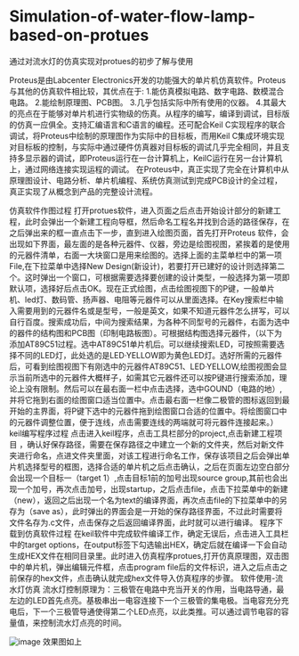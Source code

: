 # Simulation-of-water-flow-lamp-based-on-protues
通过对流水灯的仿真实现对protues的初步了解与使用

Proteus是由Labcenter Electronics开发的功能强大的单片机仿真软件。Proteus与其他的仿真软件相比较，其优点在于:
1.能仿真模拟电路、数字电路、数模混合电路。
2.能绘制原理图、PCB图。
3.几乎包括实际中所有使用的仪器。
4.其最大的亮点在于能够对单片机进行实物级的伤真。从程序的编写，编译到调试，目标版的仿真一应俱全。支持汇编语言和C语言的编程。还可配合Keil C实现程序的联合调试，将Proteus中绘制的原理图作为实际中的目标板，而用Keil C集成环境实现对目标板的控制，与实际中通过硬件仿真器对目标板的调试几乎完全相同，并且支持多显示器的调试，即Proteus运行在一台计算机上，KeilC运行在另一台计算机上，通过网络连接实现运程的调试。
在Proteus中，真正实现了完全在计算机中从原理图设计、电路分析、单片机编程、系统仿真测试到完成PCB设计的全过程，真正实现了从概念到产品的完整设计流程。

仿真软件作图过程
打开protues软件，进入页面之后点击开始设计部分的新建工程，此时会弹出一个新建工程向导框，然后命名工程名并找到合适的路径保存，在之后弹出来的框一直点击下一步，直到进入绘图页面，首先打开Proteus 软件，会出现如下界面，最左面的是各种元器件、仪器，旁边是绘图视图，紧挨着的是使用的元器件清单，右面一大块窗口是用来绘图的。选择上面的主菜单栏中的第一项File,在下拉菜单中选择New Design(新设计)，若要打开已建好的设计则选择第二个。这时弹出一个窗口，可根据需要选择要创建的设计类型，一般选择为第一项即默认项，选择好后点击OK。现在正式绘图，点击绘图视图下的P键，一般单片机、led灯、数码管、扬声器、电阻等元器件可以从里面选择。在Key搜索栏中输入需要用到的元器件名或是型号，一般是英文，如果不知道元器件怎么拼写，可以自行百度。搜索成功后，中间为搜索结果，为各种不同型号的元器件，右面为选中的器件的结构图和PCB图（印制电路板图）。可根据结构图选择元器件，（以下为添加AT89C51过程。选中AT89C51单片机后。可以继续搜索LED，可按照需要选择不同的LED灯，此处选的是LED·YELLOW即为黄色LED灯。选好所需的元器件后，可看到绘图视图下有刚选中的元器件AT89C51、LED·YELLOW,绘图视图会显示当前所选中的元器件大概样子，如需其它元器件还可以按P键进行搜索添加，理论上没有限制。然后可以在最右面一栏中点击选择，选中GOUND（电路的地）,并将它拖到右面的绘图窗口适当位置中。点击最右面一栏像二极管的图标返回到最开始的主界面，将P键下选中的元器件拖到绘图窗口合适的位置中。将绘图窗口中的元器件调整位置，便于连线，点击需要连线的两端就可将元器件连接起来。）
keil编写程序过程
点击进入keil程序，点击工具栏部分的project,点击新建工程项目 ，确认好保存路径，需要在保存路径之中建立一个新的文件夹，然后对新文件夹进行命名，点进文件夹里面，对该工程进行命名工作，保存该项目之后会弹出单片机选择型号的框图，选择合适的单片机之后点击确认，之后在页面左边空白部分会出现一个目标一（target 1）,点击目标1前的加号出现source group,其前也会出现一个加号，再次点击加号，出现startup，之后点击file，点击下拉菜单中的新建（new），返回之后出现一个名为text的编译界面，再次点击file的下拉菜单中的另存为（save as），此时弹出的界面会是一开始的保存路径界面，不过此时需要将文件名存为.c文件，点击保存之后返回编译界面，此时就可以进行编译。
程序下载到仿真软件过程
在keil软件中完成软件编译工作，确定无误后，点击进入工具栏中的target options，在output标签下勾选输出HEX，确定后就在编译一下会自动生成HEX文件在相同目录里。此时进入仿真程序protues,打开仿真原理图，双击图中的单片机，弹出编辑元件框，点击program file后的文件标识，进入之后点击之前保存的hex文件，点击确认就完成hex文件导入仿真程序的步骤。
软件使用-流水灯仿真
流水灯控制原理为：三极管在电路中充当开关的作用，当电路导通，最左边的LED首先点亮。基极串出一电容连接下一个三极管的集电极。当电容充分充电后，下一个三极管导通使得第二个LED点亮，以此类推。可以通过调节电容的容量值，来控制流水灯点亮的时间。

![image](https://github.com/Yiming0705/Simulation-of-water-flow-lamp-based-on-protues/assets/139448126/845b70a1-cd76-422f-9ea7-68a5c526b823)
效果图如上
